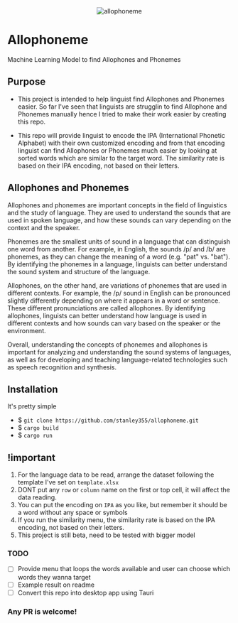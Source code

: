 <div align="center">
  <img src="https://user-images.githubusercontent.com/53996155/219663285-097e7a15-790d-49f6-9d7f-16854be477da.png" alt="allophoneme">
</div>

# Allophoneme

Machine Learning Model to find Allophones and Phonemes

## Purpose

- This project is intended to help linguist find Allophones and Phonemes easier.
  So far I've seen that linguists are strugglin to find Allophone and Phonemes manually
  hence I tried to make their work easier by creating this repo.

- This repo will provide linguist to encode the IPA (International Phonetic Alphabet) with
  their own customized encoding and from that encoding linguist can find Allophones
  or Phonemes much easier by looking at sorted words which are similar to the target word.
  The similarity rate is based on their IPA encoding, not based on their letters.

## Allophones and Phonemes

Allophones and phonemes are important concepts in the field of linguistics and the study of language. They are used to understand the sounds that are used in spoken language, and how these sounds can vary depending on the context and the speaker.

Phonemes are the smallest units of sound in a language that can distinguish one word from another. For example, in English, the sounds /p/ and /b/ are phonemes, as they can change the meaning of a word (e.g. "pat" vs. "bat"). By identifying the phonemes in a language, linguists can better understand the sound system and structure of the language.

Allophones, on the other hand, are variations of phonemes that are used in different contexts. For example, the /p/ sound in English can be pronounced slightly differently depending on where it appears in a word or sentence. These different pronunciations are called allophones. By identifying allophones, linguists can better understand how language is used in different contexts and how sounds can vary based on the speaker or the environment.

Overall, understanding the concepts of phonemes and allophones is important for analyzing and understanding the sound systems of languages, as well as for developing and teaching language-related technologies such as speech recognition and synthesis.

## Installation

It's pretty simple

- $ `git clone https://github.com/stanley355/allophoneme.git`
- $ `cargo build`
- $ `cargo run`

## !important

1. For the language data to be read, arrange the dataset following the template I've set on `template.xlsx`
2. DONT put any `row` or `column` name on the first or top cell, it will affect the data reading.
3. You can put the encoding on `IPA` as you like, but remember it should be a word without any space or symbols
4. If you run the similarity menu, the similarity rate is based on the IPA encoding, not based on their letters.
5. This project is still beta, need to be tested with bigger model

### TODO
- [ ] Provide menu that loops the words available and user can choose which words they wanna target
- [ ] Example result on readme
- [ ] Convert this repo into desktop app using Tauri

### Any PR is welcome!